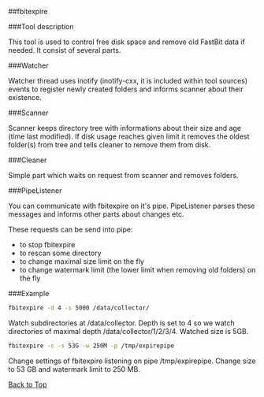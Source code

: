 ##fbitexpire

###Tool description

This tool is used to control free disk space and remove old FastBit data if needed. It consist of several parts.

###Watcher

Watcher thread uses inotify (inotify-cxx, it is included within tool sources) events to register newly created folders and informs scanner about their existence.

###Scanner

Scanner keeps directory tree with informations about their size and age (time last modified). If disk usage reaches given limit it removes the oldest folder(s) from tree and tells cleaner to remove them from disk.

###Cleaner

Simple part which waits on request from scanner and removes folders.

###PipeListener

You can communicate with fbitexpire on it's pipe. PipeListener parses these messages and informs other parts about changes etc. 

These requests can be send into pipe:

*  to stop fbitexpire
*  to rescan some directory
*  to change maximal size limit on the fly
*  to change watermark limit (the lower limit when removing old folders) on the fly

###Example

```sh
fbitexpire -d 4 -s 5000 /data/collector/
```
 Watch subdirectories at /data/collector. Depth is set to 4 so we watch directories of maximal depth /data/collector/1/2/3/4. Watched size is 5GB.
 
```sh
fbitexpire -c -s 53G -w 250M -p /tmp/expirepipe
````
Change settings of fbitexpire listening on pipe /tmp/expirepipe. Change size to 53 GB and watermark limit to 250 MB.

[Back to Top](#top)
